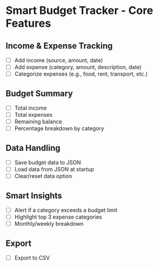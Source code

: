 # Smart Budget Tracker - Core Features

## Income & Expense Tracking

- [ ] Add income (source, amount, date)
- [ ] Add expense (category, amount, description, date)
- [ ] Categorize expenses (e.g., food, rent, transport, etc.)

## Budget Summary

- [ ] Total income
- [ ] Total expenses
- [ ] Remaining balance
- [ ] Percentage breakdown by category

## Data Handling

- [ ] Save budget data to JSON
- [ ] Load data from JSON at startup
- [ ] Clear/reset data option

## Smart Insights

- [ ] Alert if a category exceeds a budget limit
- [ ] Highlight top 3 expense categories
- [ ] Monthly/weekly breakdown

## Export

- [ ] Export to CSV
